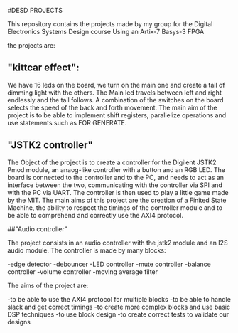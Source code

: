 #DESD PROJECTS

This repository contains the projects made by my group for the Digital Electronics Systems Design course
Using an Artix-7 Basys-3 FPGA

the projects are:

## "kittcar effect":

 We have 16 leds on the board, we turn on the main one and create 
 a tail of dimming light with the others. The Main led travels between left and right 
 endlessly and the tail follows. A combination of the switches on the board selects 
 the speed of the back and forth movement. The main aim of the project is to be able 
 to implement shift registers, parallelize operations and use statements such as FOR GENERATE. 


## "JSTK2 controller" 

The Object of the project is to create a controller for the Digilent JSTK2 Pmod module, an anaog-like
controller with a button and an RGB LED. The board is connected to the controller and to the PC, and needs
to act as an interface between the two, communicating with the controller via SPI and with the PC via UART.
The controller is then used to play a little game made by the MIT. The main aims of this project are 
the creation of a Finited State Machine, the ability to respect the timings of the controller module and 
to be able to comprehend and correctly use the AXI4 protocol. 

##"Audio controller"

The project consists in an audio controller with the jstk2 module and an I2S audio module.
The controller is made by many blocks:

-edge detector
-debouncer
-LED controller
-mute controller
-balance controller
-volume controller
-moving average filter

The aims of the project are: 

-to be able to use the AXI4 protocol for multiple blocks 
-to be able to handle slack and get correct timings
-to create more complex blocks and use basic DSP techniques
-to use block design 
-to create correct tests to validate our designs


